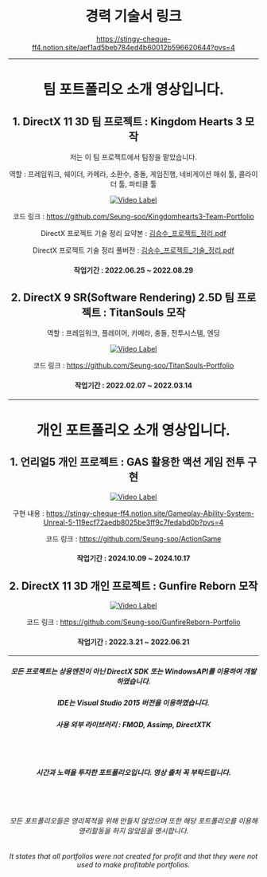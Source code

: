 <div align=center>
  
# 경력 기술서 링크

https://stingy-cheque-ff4.notion.site/aef1ad5beb784ed4b60012b596620644?pvs=4

***
# 팀 포트폴리오 소개 영상입니다.

## 1. DirectX 11 3D 팀 프로젝트 : Kingdom Hearts 3 모작

저는 이 팀 프로젝트에서 팀장을 맡았습니다.

  
역할 : 프레임워크, 쉐이더, 카메라, 소환수, 충돌, 게임진행, 네비게이션 매쉬 툴, 콜라이더 툴, 파티클 툴

[![Video Label](http://img.youtube.com/vi/1cnbjvBT6JI/0.jpg)](https://youtu.be/1cnbjvBT6JI)

코드 링크 : https://github.com/Seung-soo/Kingdomhearts3-Team-Portfolio

DirectX 프로젝트 기술 정리 요약본 : [김승수_프로젝트_정리.pdf](https://github.com/user-attachments/files/17415648/_._.pdf)

DirectX 프로젝트 기술 정리 풀버전 : [김승수_프로젝트_기술_정리.pdf](https://github.com/user-attachments/files/17415650/_._._.pdf)


#### 작업기간 : 2022.06.25 ~ 2022.08.29

## 2. DirectX 9 SR(Software Rendering) 2.5D 팀 프로젝트 : TitanSouls 모작

역할 : 프레임워크, 플레이어, 카메라, 충돌, 전투시스템, 엔딩

[![Video Label](http://img.youtube.com/vi/LidJ5ZCCAwQ/0.jpg)](https://youtu.be/LidJ5ZCCAwQ)

코드 링크 : https://github.com/Seung-soo/TitanSouls-Portfolio

#### 작업기간 : 2022.02.07 ~ 2022.03.14





***
# 개인 포트폴리오 소개 영상입니다.

## 1. 언리얼5 개인 프로젝트 : GAS 활용한 액션 게임 전투 구현

[![Video Label](http://img.youtube.com/vi/GN1pzDv0vq4/0.jpg)](https://youtu.be/GN1pzDv0vq4)

구현 내용 : https://stingy-cheque-ff4.notion.site/Gameplay-Ability-System-Unreal-5-119ecf72aedb8025be3ff9c7fedabd0b?pvs=4

코드 링크 : https://github.com/Seung-soo/ActionGame

#### 작업기간 : 2024.10.09 ~ 2024.10.17


## 2. DirectX 11 3D 개인 프로젝트 : Gunfire Reborn 모작


[![Video Label](http://img.youtube.com/vi/sBZBRzGYW58/0.jpg)](https://youtu.be/sBZBRzGYW58)

코드 링크 : https://github.com/Seung-soo/GunfireReborn-Portfolio


#### 작업기간 : 2022.3.21 ~ 2022.06.21

***
  
  
  
  

##### 모든 프로젝트는 상용엔진이 아닌 DirectX SDK 또는 WindowsAPI를 이용하여 개발하였습니다.
##### IDE는 Visual Studio 2015 버전을 이용하였습니다.
##### 사용 외부 라이브러리 : FMOD, Assimp, DirectXTK

<br>
<br>

##### 시간과 노력을 투자한 포트폴리오입니다. 영상 출처 꼭 부탁드립니다.

<br>
<br>

###### 모든 포트폴리오들은 영리목적을 위해 만들지 않았으며 또한 해당 포트폴리오를 이용해 영리할동을 하지 않았음을 명시합니다.

###### It states that all portfolios were not created for profit and that they were not used to make profitable portfolios.

</div>
